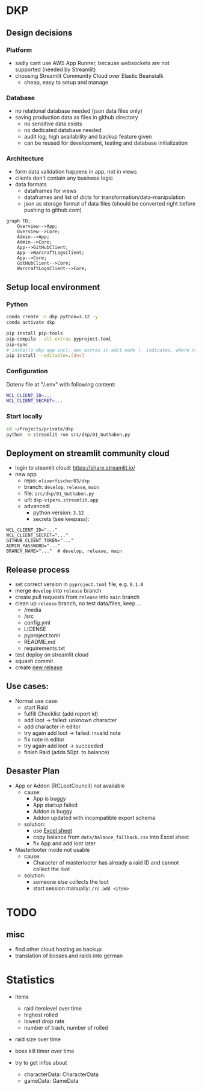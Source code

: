 # DKP

## Design decisions

### Platform

- sadly cant use AWS App Runner, because websockets are not supported (needed by Streamlit)
- choosing Streamlit Community Cloud over Elastic Beanstalk
  - cheap, easy to setup and manage

### Database

- no relational database needed (json data files only)
- saving production data as files in github directory
  - no sensitive data exists
  - no dedicated database needed
  - audit log, high availability and backup feature given
  - can be reused for development, testing and database initialization

### Architecture

- form data validation happens in app, not in views
- clients don't contain any business logic
- data formats
  - dataframes for views
  - dataframes and list of dicts for transformation/data-manipulation
  - json as storage format of data files (should be converted right before pushing to github.com)

```mermaid
graph TD;
    Overview-->App;
    Overview-->Core;
    Admin-->App;
    Admin-->Core;
    App-->GitHubClient;
    App-->WarcraftLogsClient;
    App-->Core;
    GitHubClient-->Core;
    WarcraftLogsClient-->Core;
```

## Setup local environment

### Python

```bash
conda create -n dkp python=3.12 -y
conda activate dkp

pip install pip-tools
pip-compile --all-extras pyproject.toml
pip-sync
# installs dkp app incl. dev extras in edit mode (. indicates, where to find the setup file)
pip install --editable=.[dev]
```

### Configuration

Dotenv file at "<workspace>/.env" with following content:

```bash
WCL_CLIENT_ID=...
WCL_CLIENT_SECRET=...
```

### Start locally

```bash
cd ~/Projects/private/dkp
python -m streamlit run src/dkp/01_Guthaben.py
```

## Deployment on streamlit community cloud

- login to steamlit cloud: https://share.streamlit.io/
- new app
  - repo: `oliverfischer83/dkp`
  - branch: `develop`, `release`, `main`
  - file: `src/dkp/01_Guthaben.py`
  - url: `dkp-vipers.streamlit.app`
  - advanced:
    - python version: `3.12`
    - secrets (see keepass):

```shell
WCL_CLIENT_ID="..."
WCL_CLIENT_SECRET="..."
GITHUB_CLIENT_TOKEN="..."
ADMIN_PASSWORD="..."
BRANCH_NAME="..."  # develop, release, main
```

## Release process

- set correct version in `pyproject.toml` file, e.g. `0.1.0`
- merge `develop` into `release` branch
- create pull requests from `release` into `main` branch
- clean up `release` branch, no test data/files, keep ...
  - /media
  - /src
  - config.yml
  - LICENSE
  - pyproject.toml
  - README.md
  - requirements.txt
- test deploy on streamlit cloud
- squash commit
- create [new release](https://github.com/oliverfischer83/dkp/releases/new)

## Use cases:

- Normal use case:
  - start Raid
  - fulfill Checklist (add report id)
  - add loot -> failed: unknown character
  - add character in editor
  - try again add loot -> failed: invalid note
  - fix note in editor
  - try again add loot -> succeeded
  - finish Raid (adds 50pt. to balance)

## Desaster Plan

- App or Addon (RCLootCouncil) not available
  - cause:
    - App is buggy
    - App startup failed
    - Addon is buggy
    - Addon updated with incompatible export schema
  - solution:
    - use [Excel sheet](https://docs.google.com/spreadsheets/d/1bVRMxiiKN4kWlpDF9bvVprsjm8ucpHJ1TYGSAuDFO2c/edit?usp=sharing)
    - copy balance from `data/balance_fallback.csv` into Excel sheet
    - fix App and add loot later
- Masterlooter mode not usable
  - cause:
    - Character of masterlooter has already a raid ID and cannot collect the loot
  - solution:
    - someone else collects the loot
    - start session manually: `/rc add <item>`

# TODO

## misc

- find other cloud hosting as backup
- translation of bosses and raids into german

# Statistics

- items
  - raid itemlevel over time
  - highest rolled
  - lowest drop rate
  - number of trash, number of rolled
- raid size over time
- boss kill timer over time


- try to get infos about
  - characterData: CharacterData
  - gameData: GameData